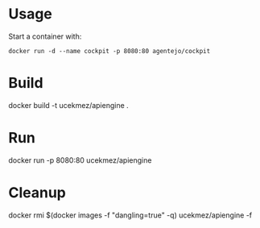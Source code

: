 
# Usage
Start a container with:

    docker run -d --name cockpit -p 8080:80 agentejo/cockpit


# Build  
docker build -t ucekmez/apiengine .


# Run
docker run -p 8080:80 ucekmez/apiengine

# Cleanup
docker rmi $(docker images -f "dangling=true" -q) ucekmez/apiengine -f
